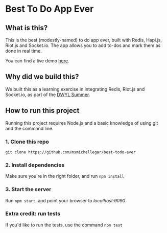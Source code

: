 # Best To Do App Ever

## What is this?

This is the best (modestly-named) to do app ever, built with Redis, Hapi.js, Riot.js and Socket.io. The app allows you to add to-dos and mark them as done in real time.

You can find a live demo [here](http://besttodo.herokuapp.com).

## Why did we build this?

We built this as a learning exercise in integrating Redis, Riot.js and Socket.io, as part of the [DWYL Summer](https://github.com/dwyl/summer-2015).

## How to run this project

Running this project requires Node.js and a basic knowledge of using git and the command line.

### 1. Clone this repo

``` git clone https://github.com/msmichellegar/best-todo-ever ```

### 2. Install dependencies

Make sure you're in the right folder, and run ```npm install```

### 3. Start the server

Run ```npm start```, and point your browser to *localhost:9090*.

### Extra credit: run tests

If you'd like to run the tests, use the command ```npm test```
